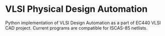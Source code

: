 # VLSI Physical Design Automation
Python implementation of VLSI Design Automation as a part of EC440 VLSI CAD project.
Current programs are compatible for ISCAS-85 netlists.
